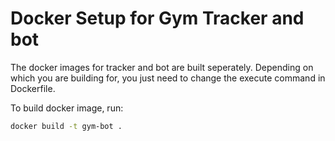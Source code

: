 # Docker Setup for Gym Tracker and bot

The docker images for tracker and bot are built seperately. Depending on which you are building for, you just need to change the execute command in Dockerfile.

To build docker image, run:
```bash
docker build -t gym-bot .
